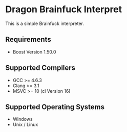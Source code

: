 Dragon Brainfuck Interpret
==========================

This is a simple Brainfuck interpreter.

Requirements
------------

* Boost Version 1.50.0

Supported Compilers
-------------------

* GCC >= 4.6.3
* Clang >= 3.1
* MSVC >= 10 (cl Version 16)

Supported Operating Systems
---------------------------

* Windows
* Unix / Linux

